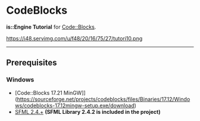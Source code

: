 # CodeBlocks
**is::Engine Tutorial** for [Code::Blocks](http://www.codeblocks.org/).

https://i48.servimg.com/u/f48/20/16/75/27/tutori10.png

---

## Prerequisites

### Windows
* [Code::Blocks 17.21 MinGW]](https://sourceforge.net/projects/codeblocks/files/Binaries/17.12/Windows/codeblocks-17.12mingw-setup.exe/download)
* [SFML 2.4.+](https://www.sfml-dev.org/download.php) **(SFML Library 2.4.2 is included in the project)**